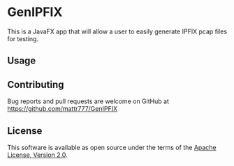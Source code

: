 # GenIPFIX

This is a JavaFX app that will allow a user to easily generate IPFIX pcap files for testing.

## Usage



## Contributing

Bug reports and pull requests are welcome on GitHub at
https://github.com/mattr777/GenIPFIX


## License

This software is available as open source under the terms of the [Apache License, Version 2.0](https://opensource.org/licenses/Apache-2.0).

